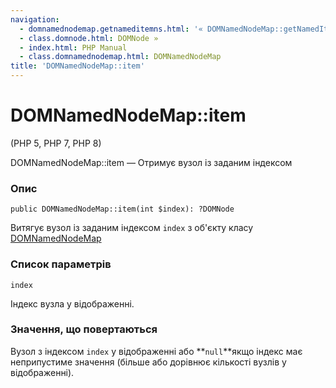 ```yaml
---
navigation:
  - domnamednodemap.getnameditemns.html: '« DOMNamedNodeMap::getNamedItemNS'
  - class.domnode.html: DOMNode »
  - index.html: PHP Manual
  - class.domnamednodemap.html: DOMNamedNodeMap
title: 'DOMNamedNodeMap::item'
---
```

# DOMNamedNodeMap::item

(PHP 5, PHP 7, PHP 8)

DOMNamedNodeMap::item — Отримує вузол із заданим індексом

### Опис

```methodsynopsis
public DOMNamedNodeMap::item(int $index): ?DOMNode
```

Витягує вузол із заданим індексом `index` з об'єкту класу [DOMNamedNodeMap](class.domnamednodemap.html)

### Список параметрів

`index`

Індекс вузла у відображенні.

### Значення, що повертаються

Вузол з індексом `index` у відображенні або \*\*`null`\*\*якщо індекс має неприпустиме значення (більше або дорівнює кількості вузлів у відображенні).
